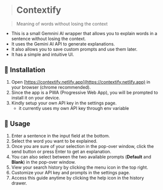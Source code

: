 > # Contextify

> Meaning of words without losing the context

- This is a small Gemnini AI wrapper that allows you to explain words in a sentence without losing the context.
- It uses the Gemini AI API to generate explanations.
- It also allows you to save custom prompts and use them later.
- It has a simple and intuitive UI.

## 🚀 Installation

1. Open [https://contextify.netlify.app](https://contextify.netlify.app) in your browser (chrome recommended).
2. Since the app is a PWA (Progressive Web App), you will be prompted to install it on your device.
3. Kindly setup your own API key in the settings page. 
    - it currently uses my own API key through env variable

## 📃 Usage

1. Enter a sentence in the input field at the bottom.
2. Select the word you want to be explained.
3. Once you are sure of your selection in the pop-over window, click the send button or press Enter to get an explanation.
4. You can also select between the two available prompts (**Default** and **Blank**) in the pop-over window.
5. View your search history by clicking the menu icon in the top right.
6. Customize your API key and prompts in the settings page.
7. Access this guide anytime by clicking the help icon in the history drawer.
